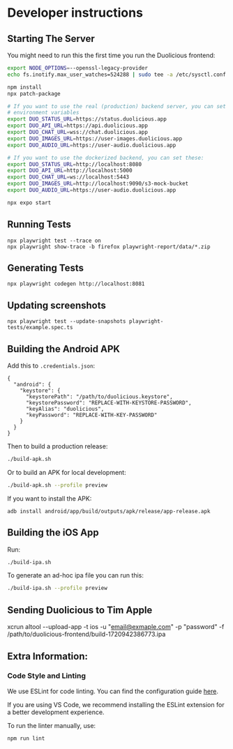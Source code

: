 # Developer instructions

## Starting The Server

You might need to run this the first time you run the Duolicious frontend:

```bash
export NODE_OPTIONS=--openssl-legacy-provider
echo fs.inotify.max_user_watches=524288 | sudo tee -a /etc/sysctl.conf && sudo sysctl -p
```

```bash
npm install
npx patch-package

# If you want to use the real (production) backend server, you can set these
# environment variables
export DUO_STATUS_URL=https://status.duolicious.app
export DUO_API_URL=https://api.duolicious.app
export DUO_CHAT_URL=wss://chat.duolicious.app
export DUO_IMAGES_URL=https://user-images.duolicious.app
export DUO_AUDIO_URL=https://user-audio.duolicious.app

# If you want to use the dockerized backend, you can set these:
export DUO_STATUS_URL=http://localhost:8080
export DUO_API_URL=http://localhost:5000
export DUO_CHAT_URL=ws://localhost:5443
export DUO_IMAGES_URL=http://localhost:9090/s3-mock-bucket
export DUO_AUDIO_URL=https://user-audio.duolicious.app

npx expo start
```

## Running Tests

```
npx playwright test --trace on
npx playwright show-trace -b firefox playwright-report/data/*.zip
```

## Generating Tests

```
npx playwright codegen http://localhost:8081
```

## Updating screenshots

```
npx playwright test --update-snapshots playwright-tests/example.spec.ts
```

## Building the Android APK

Add this to `.credentials.json`:

```
{
  "android": {
    "keystore": {
      "keystorePath": "/path/to/duolicious.keystore",
      "keystorePassword": "REPLACE-WITH-KEYSTORE-PASSWORD",
      "keyAlias": "duolicious",
      "keyPassword": "REPLACE-WITH-KEY-PASSWORD"
    }
  }
}
```

Then to build a production release:

```bash
./build-apk.sh
```

Or to build an APK for local development:

```bash
./build-apk.sh --profile preview
```

If you want to install the APK:

```
adb install android/app/build/outputs/apk/release/app-release.apk
```

## Building the iOS App

Run:

```bash
./build-ipa.sh
```

To generate an ad-hoc ipa file you can run this:

```bash
./build-ipa.sh --profile preview
```

## Sending Duolicious to Tim Apple

xcrun altool --upload-app -t ios -u "email@exmaple.com" -p "password" -f /path/to/duolicious-frontend/build-1720942386773.ipa


## Extra Information:

### Code Style and Linting

We use ESLint for code linting. You can find the configuration guide [here](https://eslint.org/docs/latest/use/getting-started).

If you are using VS Code, we recommend installing the ESLint extension for a better development experience.

To run the linter manually, use:

```bash
npm run lint
```